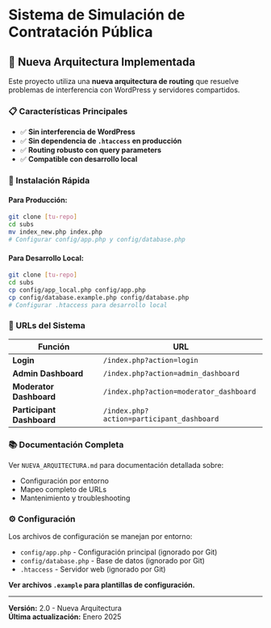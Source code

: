 # Sistema de Simulación de Contratación Pública

## 🚀 **Nueva Arquitectura Implementada**

Este proyecto utiliza una **nueva arquitectura de routing** que resuelve problemas de interferencia con WordPress y servidores compartidos.

### **📋 Características Principales**

- ✅ **Sin interferencia de WordPress**
- ✅ **Sin dependencia de `.htaccess` en producción**
- ✅ **Routing robusto con query parameters**
- ✅ **Compatible con desarrollo local**

### **🔧 Instalación Rápida**

#### **Para Producción:**
```bash
git clone [tu-repo]
cd subs
mv index_new.php index.php
# Configurar config/app.php y config/database.php
```

#### **Para Desarrollo Local:**
```bash
git clone [tu-repo]
cd subs
cp config/app_local.php config/app.php
cp config/database.example.php config/database.php
# Configurar .htaccess para desarrollo local
```

### **📖 URLs del Sistema**

| Función | URL |
|---|---|
| **Login** | `/index.php?action=login` |
| **Admin Dashboard** | `/index.php?action=admin_dashboard` |
| **Moderator Dashboard** | `/index.php?action=moderator_dashboard` |
| **Participant Dashboard** | `/index.php?action=participant_dashboard` |

### **📚 Documentación Completa**

Ver `NUEVA_ARQUITECTURA.md` para documentación detallada sobre:
- Configuración por entorno
- Mapeo completo de URLs
- Mantenimiento y troubleshooting

### **⚙️ Configuración**

Los archivos de configuración se manejan por entorno:
- `config/app.php` - Configuración principal (ignorado por Git)
- `config/database.php` - Base de datos (ignorado por Git)
- `.htaccess` - Servidor web (ignorado por Git)

**Ver archivos `.example` para plantillas de configuración.**

---

**Versión:** 2.0 - Nueva Arquitectura  
**Última actualización:** Enero 2025
